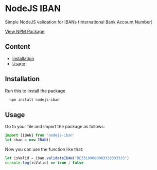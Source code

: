 
# NodeJS IBAN

Simple NodeJS validation for IBANs (International Bank Account Number)

[View NPM Package](https://www.npmjs.com/package/nodejs-iban)


## Content

- [Installation](https://github.com/joelruizcabrera/nodejs-iban#installation)
- [Usage](https://github.com/joelruizcabrera/nodejs-iban#usage)

## Installation

Run this to install the package
```bash
  npm install nodejs-iban
```

## Usage
Go to your file and import the package as follows:
```javascript
import {IBAN} from 'nodejs-iban'
let iban = new IBAN()
```
Now you can use the function like that:
```javascript
let isValid = iban.validateIBAN("DE33100000003333333333")
console.log(isValid) => true / false
```
